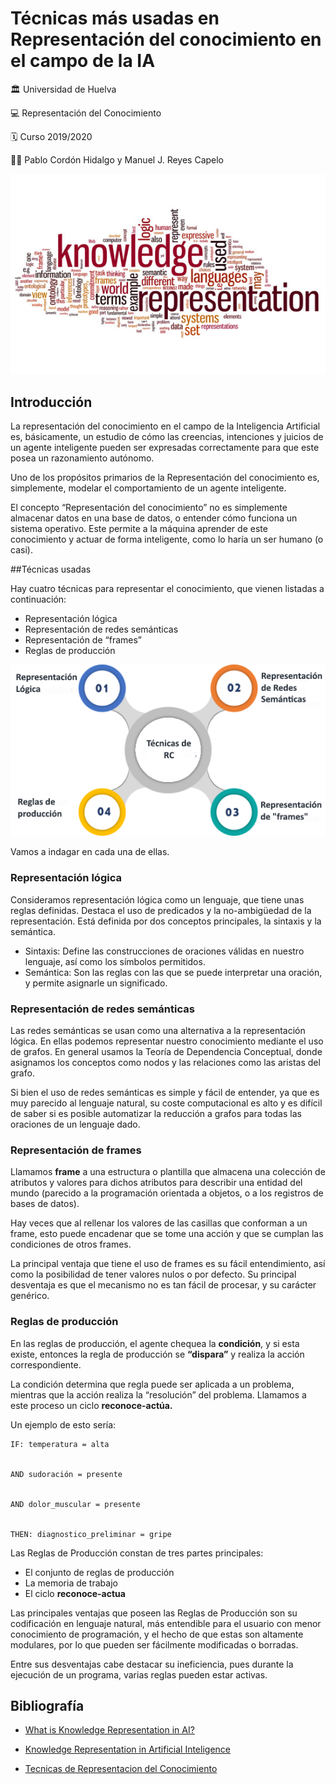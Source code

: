 ﻿# Técnicas más usadas en Representación del conocimiento en el campo de la IA




:classical_building: Universidad de Huelva


:computer: Representación del Conocimiento


:spiral_calendar: Curso 2019/2020


:men_wrestling: Pablo Cordón Hidalgo y Manuel J. Reyes Capelo


![portada](https://github.com/pabletecor/rc1920/blob/master/Trabajo%20Final/Practica/Teoria/Imagenes/knowledge.jpg)


## Introducción


La representación del conocimiento en el campo de la Inteligencia Artificial es, básicamente, un estudio de cómo las creencias, intenciones y juicios de un agente inteligente pueden ser expresadas correctamente para que este posea un razonamiento autónomo.


Uno de los propósitos primarios de la Representación del conocimiento es, simplemente, modelar el comportamiento de un agente inteligente.


El concepto “Representación del conocimiento” no es simplemente almacenar datos en una base de datos,  o entender cómo funciona un sistema operativo. Este permite a la máquina aprender de este conocimiento y actuar de forma inteligente, como lo haría un ser humano (o casi).




##Técnicas usadas


Hay cuatro técnicas para representar el conocimiento, que vienen listadas a continuación:


* Representación lógica
* Representación de redes semánticas
* Representación de “frames”
* Reglas de producción


![Diferentes tecnicas de RC](https://github.com/pabletecor/rc1920/blob/master/Trabajo%20Final/Practica/Teoria/Imagenes/Tecnicas_RC.png)


Vamos a indagar en cada una de ellas.


### Representación lógica


Consideramos representación lógica como un lenguaje, que tiene unas reglas definidas. Destaca el uso de predicados y la no-ambigüedad de la representación. Está definida por dos conceptos principales, la sintaxis y la semántica.




* Sintaxis: Define las construcciones de oraciones válidas en nuestro lenguaje, así como los símbolos permitidos.
* Semántica: Son las reglas con las que se puede interpretar una oración, y permite asignarle un significado.


### Representación de redes semánticas


Las redes semánticas se usan como una alternativa a la representación lógica. En ellas podemos representar nuestro conocimiento mediante el uso de grafos. En general usamos la Teoría de Dependencia Conceptual, donde asignamos los conceptos como nodos y las relaciones como las aristas del grafo.

Si bien el uso de redes semánticas es simple y fácil de entender, ya que es muy parecido al lenguaje natural, su coste computacional es alto y es difícil de saber si es posible automatizar la reducción a grafos para todas las oraciones de un lenguaje dado.


### Representación de **frames**


Llamamos **frame** a una estructura o plantilla que almacena una colección de atributos y valores para dichos atributos para describir una entidad del mundo (parecido a la programación orientada a objetos, o a los registros de bases de datos). 


Hay veces que al rellenar los valores de las casillas que conforman a un frame, esto puede encadenar que se tome una acción y que se cumplan las condiciones de otros frames. 


La principal ventaja que tiene el uso de frames es su fácil entendimiento, así como la posibilidad de tener valores nulos o por defecto. Su principal desventaja es que el mecanismo no es tan fácil de procesar, y su carácter genérico.




### Reglas de producción


En las reglas de producción, el agente chequea la **condición**, y si esta existe, entonces la regla de producción se **“dispara”** y realiza la acción correspondiente.


La condición determina que regla puede ser aplicada a un problema, mientras que la acción realiza la “resolución” del problema. Llamamos a este proceso un ciclo **reconoce-actúa.**


Un ejemplo de esto sería:


```
IF: temperatura = alta


AND sudoración = presente


AND dolor_muscular = presente


THEN: diagnostico_preliminar = gripe
```


Las Reglas de Producción constan de tres partes principales:


* El conjunto de reglas de producción
* La memoria de trabajo
* El ciclo **reconoce-actua**


Las principales ventajas que poseen las Reglas de Producción son su codificación en lenguaje natural, más entendible para el usuario con menor conocimiento de programación, y el hecho de que estas son altamente modulares, por lo que pueden ser fácilmente modificadas o borradas.


Entre sus desventajas cabe destacar su ineficiencia, pues durante la ejecución de un programa, varias reglas pueden estar activas.


## Bibliografía 


* [What is Knowledge Representation in AI?](https://www.edureka.co/blog/knowledge-representation-in-ai/#techniques)


* [Knowledge Representation in Artificial Inteligence](https://www.slideshare.net/YasirAhmedKhan/5-knowledgerepresentation-10-sldes)


* [Tecnicas de Representacion del Conocimiento](https://www.ecured.cu/T%C3%A9cnicas_de_Representaci%C3%B3n_de_Conocimiento#:~:text=T%C3%A9cnicas%20para%20la%20Representaci%C3%B3n%20del,razonamiento%20formal%20sobre%20los%20objetos)
